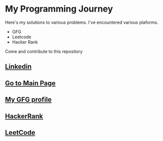 # My Programming Journey
Here's my solutions to various problems. 
I've encountered various plaforms.
- GFG
- Leetcode
- Hacker Rank

Come and contribute to this repository

## [Linkedin](https://www.linkedin.com/in/varun-joshi-32b04916a/)
## [Go to Main Page](https://iamvarunjoshi.github.io/)
## [My GFG profile](https://auth.geeksforgeeks.org/user/server_monk/practice/)
## [HackerRank](https://www.hackerrank.com/varunjoshicdg?hr_r=1)
## [LeetCode](https://leetcode.com/server_monk/)

